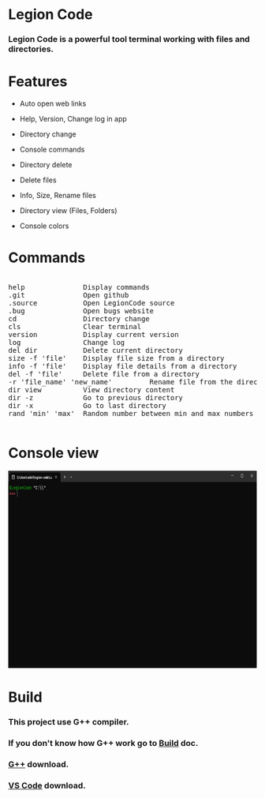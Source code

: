# Legion Code
### Legion Code is a powerful tool terminal working with files and directories.

# Features

- Auto open web links

- Help, Version, Change log in app

- Directory change

- Console commands

- Directory delete

- Delete files

- Info, Size, Rename files

- Directory view (Files, Folders)

- Console colors

# Commands

<pre>

help              Display commands
.git              Open github
.source           Open LegionCode source
.bug              Open bugs website
cd                Directory change
cls               Clear terminal
version           Display current version
log               Change log
del dir           Delete current directory
size -f 'file'    Display file size from a directory
info -f 'file'    Display file details from a directory
del -f 'file'     Delete file from a directory
-r 'file_name' 'new_name'         Rename file from the directory
dir view          View directory content
dir -z            Go to previous directory
dir -x            Go to last directory
rand 'min' 'max'  Random number between min and max numbers we enter

</pre>

# Console view

<p align="center">
<img src="Images/App.png" height="400" width="750" />
</p>

# Build

### This project use G++ compiler.
### If you don't know how G++ work go to [Build](doc/BUILD.md) doc.
### [G++](https://code.visualstudio.com/docs/cpp/config-mingw) download.
### [VS Code](https://code.visualstudio.com/) download.
